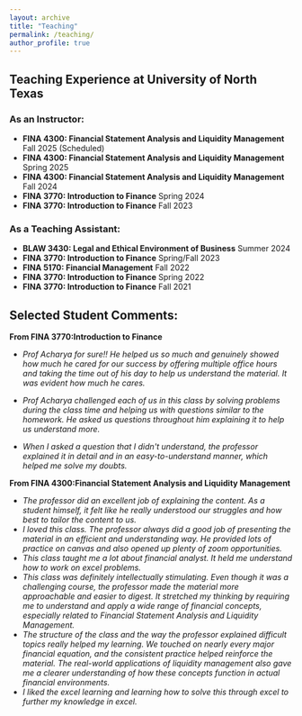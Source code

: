 ```yaml
---
layout: archive
title: "Teaching"
permalink: /teaching/
author_profile: true
---
```


## Teaching Experience at University of North Texas

### As an Instructor:

- **FINA 4300: Financial Statement Analysis and Liquidity Management** Fall 2025 (Scheduled)
- **FINA 4300: Financial Statement Analysis and Liquidity Management** Spring 2025
- **FINA 4300: Financial Statement Analysis and Liquidity Management** Fall 2024
- **FINA 3770: Introduction to Finance** Spring 2024
- **FINA 3770: Introduction to Finance** Fall 2023

### As a Teaching Assistant:

- **BLAW 3430: Legal and Ethical Environment of Business** Summer 2024
- **FINA 3770: Introduction to Finance** Spring/Fall 2023
- **FINA 5170: Financial Management** Fall 2022
- **FINA 3770: Introduction to Finance** Spring 2022
- **FINA 3770: Introduction to Finance** Fall 2021



## **Selected Student Comments:**

**From FINA 3770:Introduction to Finance**

- *Prof Acharya for sure!! He helped us so much and genuinely showed how much he cared for our success by offering multiple office hours and taking the time out of his day to help us understand the material. It was evident how much he cares.*

- *Prof Acharya challenged each of us in this class by solving problems during the class time and helping us with questions similar to the homework. He asked us questions throughout him explaining it to help us understand more.*
- *When I asked a question that I didn't understand, the professor explained it in detail and in an easy-to-understand manner, which helped me solve my doubts.*

**From FINA 4300:Financial Statement Analysis and Liquidity Management**

- *The professor did an excellent job of explaining the content. As a student himself, it felt like he really understood our struggles and how best to tailor the content to us.*
- *I loved this class. The professor always did a good job of presenting the material in an efficient and understanding way. He provided lots of practice on canvas and also opened up plenty of zoom opportunities.*
- *This class taught me a lot about financial analyst. It held me understand how to work on excel problems.*
- *This class was definitely intellectually stimulating. Even though it was a challenging course, the professor made the material more approachable and easier to digest. It stretched my thinking by requiring me to understand and apply a wide range of financial concepts, especially related to Financial Statement Analysis and Liquidity Management.*
- *The structure of the class and the way the professor explained difficult topics really helped my learning. We touched on nearly every major financial equation, and the consistent practice helped reinforce the material. The real-world applications of liquidity management also gave me a clearer understanding of how these concepts function in actual financial environments.*
- *I liked the excel learning and learning how to solve this through excel to further my knowledge in excel.*
